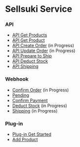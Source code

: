 # Sellsuki Service

### API

* [API Get Products](#)
* [API Get Product](#)
* [API Create Order](#)
  \(in Progress\)
* [API Update Order](#)
  \(in Progress\)
* [API Prepare to Ship](#)
* [API Deduct Stock](#)
* [API Shipping](#)

### Webhook

* [Confirm Order](#)
  \(in Progress\)
* [Pending](#)
* [Confirm Payment](#)
* [Deduct Stock](#)
  \(in Progress\)
* [Shipping](#)
  \(in Progress\)

### Plug-in

* [Plug-in Get Started](#)
* [Add Product](#)




